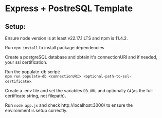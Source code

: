 # Express + PostreSQL Template

## Setup:

Ensure node version is at least v22.17.1 LTS and npm is 11.4.2.

Run `npm install` to install package dependencies.

Create a postgreSQL database and obtain it's connectionURI and if needed, your ssl certification.

Run the populate-db script:  
`npm run populate-db <connectionURI> <optional-path-to-ssl-certificate>`.

Create a .env file and set the variables `DB_URL` and optionally `CA`(as the full certificate string, not filepath).

Run `node app.js` and check http://localhost:3000/ to ensure the environment is setup correctly.
